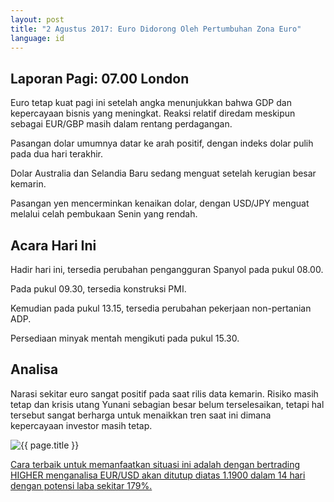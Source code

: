 ```yaml
---
layout: post
title: "2 Agustus 2017: Euro Didorong Oleh Pertumbuhan Zona Euro"
language: id
---
```

## Laporan Pagi: 07.00 London

Euro tetap kuat pagi ini setelah angka menunjukkan bahwa GDP dan kepercayaan bisnis yang meningkat. Reaksi relatif diredam meskipun sebagai EUR/GBP masih dalam rentang perdagangan.

Pasangan dolar umumnya datar ke arah positif, dengan indeks dolar pulih pada dua hari terakhir.

Dolar Australia dan Selandia Baru sedang menguat setelah kerugian besar kemarin.

Pasangan yen mencerminkan kenaikan dolar, dengan USD/JPY menguat melalui celah pembukaan Senin yang rendah.

## Acara Hari Ini

Hadir hari ini, tersedia perubahan pengangguran Spanyol pada pukul 08.00.

Pada pukul 09.30, tersedia konstruksi PMI.

Kemudian pada pukul 13.15, tersedia perubahan pekerjaan non-pertanian ADP.

Persediaan minyak mentah mengikuti pada pukul 15.30.

## Analisa

Narasi sekitar euro sangat positif pada saat rilis data kemarin. Risiko masih tetap dan krisis utang Yunani sebagian besar belum terselesaikan, tetapi hal tersebut sangat berharga untuk menaikkan tren saat ini dimana kepercayaan investor masih tetap.

<img src="{{ site.url }}/images/id-02-august-17.png" alt="{{ page.title }}" title="{{ page.title }}">

<a href="%LINK%%?currency=USD& market=forex&underlying=frxEURUSD&formname=higherlower&duration_amount=14&duration_units=d&amount=10&amount_type=payout&expiry_type=duration&barrier=1.19" target="_blank">Cara terbaik untuk memanfaatkan situasi ini adalah dengan bertrading HIGHER menganalisa EUR/USD akan ditutup diatas 1.1900 dalam 14 hari dengan potensi laba sekitar 179%.</a>